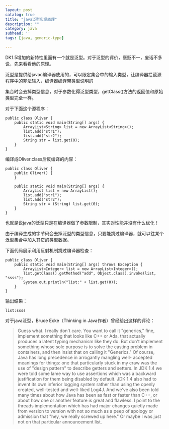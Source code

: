 ```yaml
---
layout: post
catalog: true
title: "java泛型实现原理"
description: ""
category: java
subhead: ''
tags: [java, generic-type]

---
```


DK1.5增加的新特性里面有一个就是泛型。对于泛型的评价，褒贬不一，废话不多说，先来看看他的原理。

泛型是提供给javac编译器使用的，可以限定集合中的输入类型，让编译器拦截源程序中的非法输入，编译器编译带类型说明的

集合时会去掉类型信息，对于参数化得泛型类型，getClass()方法的返回值和原始类型完全一样。

对于下面这个源程序： 
 
    public class Oliver {  
        public static void main(String[] args) {  
            ArrayList<String> list = new ArrayList<String>();  
            list.add("str1");  
            list.add("str2");  
            String str = list.get(0);  
        }  
    }  
 
编译成Oliver.class后反编译的内容：
   
    public class Oliver {  
        public Oliver() {  
        }  
  
        public static void main(String[] args) {  
            ArrayList list = new ArrayList();  
            list.add("str1");  
            list.add("str2");  
            String str = (String) list.get(0);  
        }  
    }  
 
也就是说java的泛型只是在编译器做了参数限制，其实对性能并没有什么优化！

由于编译生成的字节码会去掉泛型的类型信息，只要能跳过编译器，就可以往某个泛型集合中加入其它的类型数据。
 
下面代码展示利用反射机制跳过编译器检查： 

    public class Oliver {  
        public static void main(String[] args) throws Exception {  
            ArrayList<Integer> list = new ArrayList<Integer>();  
            list.getClass().getMethod("add", Object.class).invoke(list, "ssss");  
            System.out.println("list:" + list.get(0));  
        }  
    }
      
输出结果：
 
    list:ssss
 
对于java泛型，Bruce Ecke（Thinking in Java作者）曾经给出这样的评论： 

>Guess what. I really don't care. You want to call it "generics," fine, implement something that looks like C++ or Ada, that actually produces a latent typing mechanism like they do. But don't implement something whose sole purpose is to solve the casting problem in containers, and then insist that on calling it "Generics." Of course, Java has long precedence in arrogantly mangling well- accepted meanings for things: one that particularly stuck in my craw was the use of "design pattern" to describe getters and setters. In JDK 1.4 we were told some lame way to use assertions which was a backward justification for them being disabled by default. JDK 1.4 also had to invent its own inferior logging system rather than using the openly created, well-tested and well-liked Log4J. And we've also been told many times about how Java has been as fast or faster than C++, or about how one or another feature is great and flawless. I point to the threads implementation which has had major changes quietly made from version to version with not so much as a peep of apology or admission that "hey, we really screwed up here." Or maybe I was just not on that particular announcement list.


